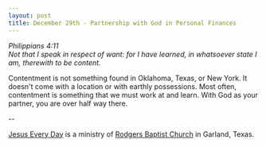 ```yaml
---
layout: post
title: December 29th - Partnership with God in Personal Finances
---
```


_Philippians 4:11  
Not that I speak in respect of want: for I have learned, in
whatsoever state I am, therewith to be content._

Contentment is not something found in Oklahoma, Texas, or New York.
It doesn't come with a location or with earthly possessions. Most
often, contentment is something that we must work at and learn. With
God as your partner, you are over half way there.

 --

<a href=http://jesuseveryday.net>Jesus Every Day</a> is a ministry of <a href=http://rodgersbaptist.net>Rodgers Baptist Church</a> in Garland, Texas.
